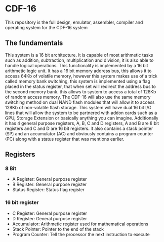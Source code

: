 # CDF-16
This repository is the full design, emulator, assembler, compiler and operating system for the CDF-16 system

## The fundamentals
This system is a 16 bit architecture. It is capable of most arithmetic tasks such as addition, subtraction, multiplication and division, it is also able to handle logical operations. This functionality is implemented by a 16 bit arithmetic logic unit. It has a 16 bit memory address bus, this allows it to access 64Kb of volatile memory, however this system makes use of a trick called memory bank switching, this system is implemented using a flag placed in the status register, that when set will redirect the address bus to the second memory bank. this allows to system to access a total of 128Kb of random access memory. The CDF-16 will also use the same memory switching method on dual NAND flash modules that will allow it to access 128Kb of non-volatile flash storage. This system will have dual 16 bit I/O lines that will allow the system to be partnered with addon cards such as a GPU, Storage Extension or basically anything you can imagine. Additionally it has 4 general purpose registers, A, B, C and D registers, A and B are 8 bit registers and C and D are 16 bit registers. It also contains a stack pointer (SP) and an accumulator (AC) and obviously contains a program counter (PC) along with a status register that was mentions earlier.

## Registers

### 8 Bit
* A Register: General purpose register
* B Register: General purpose register
* Status Register: Status flag register
### 16 bit register
* C Register: General purpose register
* D Register: General purpose register
* Accumulator: Arithmetic register used for mathematical operations
* Stack Pointer: Pointer to the end of the stack
* Program Counter: Tell the processor the next instruction to execute

